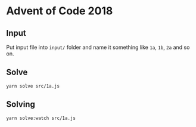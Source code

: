 # Advent of Code 2018

## Input

Put input file into `input/` folder and name it something like `1a`, `1b`, `2a` and so on.

## Solve

`yarn solve src/1a.js`

## Solving

`yarn solve:watch src/1a.js`
